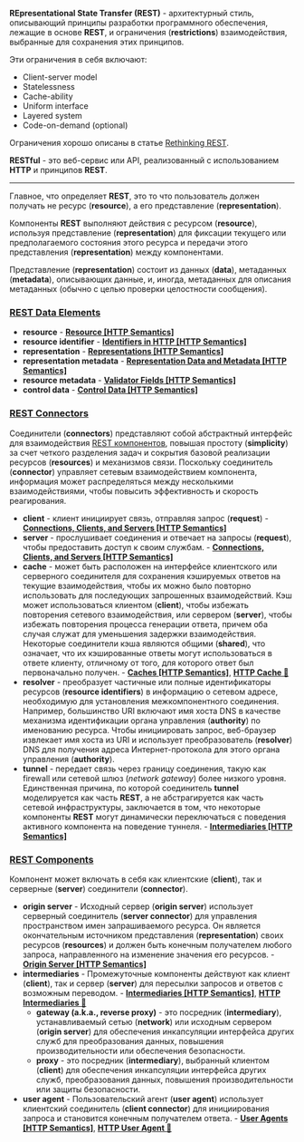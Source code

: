 **REpresentational State Transfer (REST)** - архитектурный стиль, описывающий принципы разработки программного обеспечения, лежащие в основе **REST**, и ограничения (**restrictions**) взаимодействия, выбранные для сохранения этих принципов.

Эти ограничения в себя включают:

- Client-server model
- Statelessness
- Cache-ability
- Uniform interface
- Layered system
- Code-on-demand (optional)

Ограничения хорошо описаны в статье [Rethinking REST](https://kieranpotts.com/rethinking-rest#_the_rest_constraints).

**RESTful** - это веб-сервис или API, реализованный с использованием **HTTP** и принципов **REST**.

___

Главное, что определяет **REST**, это то что пользователь должен получать не ресурс (**resource**), а его представление (**representation**).

Компоненты **REST** выполняют действия с ресурсом (**resource**), используя представление (**representation**) для фиксации текущего или предполагаемого состояния этого ресурса и передачи этого представления (**representation**) между компонентами.

Представление (**representation**) состоит из данных (**data**), метаданных (**metadata**), описывающих данные, и, иногда, метаданных для описания метаданных (обычно с целью проверки целостности сообщения).

### [REST Data Elements](https://ics.uci.edu/~fielding/pubs/dissertation/rest_arch_style.htm#tab_5_1)

- **resource** - [**Resource [HTTP Semantics]**](https://www.rfc-editor.org/rfc/rfc9110#section-3.1)
- **resource identifier** - [**Identifiers in HTTP [HTTP Semantics]**](https://www.rfc-editor.org/rfc/rfc9110#section-4)
- **representation** - [**Representations [HTTP Semantics]**](https://www.rfc-editor.org/rfc/rfc9110#section-3.2)
- **representation metadata** - [**Representation Data and Metadata [HTTP Semantics]**](https://www.rfc-editor.org/rfc/rfc9110#section-8)
- **resource metadata** - [**Validator Fields [HTTP Semantics]**](https://www.rfc-editor.org/rfc/rfc9110#name-validator-fields)
- **control data** - [**Control Data [HTTP Semantics]**](https://www.rfc-editor.org/rfc/rfc9110#message.control.data)

### [REST Connectors](https://ics.uci.edu/~fielding/pubs/dissertation/rest_arch_style.htm#tab_5_2)

Соединители (**connectors**) представляют собой абстрактный интерфейс для взаимодействия [REST компонентов](/#REST%20Components), повышая простоту (**simplicity**) за счет четкого разделения задач и сокрытия базовой реализации ресурсов (**resources**) и механизмов связи. Поскольку соединитель (**connector**) управляет сетевым взаимодействием компонента, информация может распределяться между несколькими взаимодействиями, чтобы повысить эффективность и скорость реагирования.

- **client** - клиент инициирует связь, отправляя запрос (**request**) - [**Connections, Clients, and Servers [HTTP Semantics]**](https://www.rfc-editor.org/rfc/rfc9110#section-3.3)
- **server** - прослушивает соединения и отвечает на запросы (**request**), чтобы предоставить доступ к своим службам.  - [**Connections, Clients, and Servers [HTTP Semantics]**](https://www.rfc-editor.org/rfc/rfc9110#section-3.3)
- **cache** - может быть расположен на интерфейсе клиентского или серверного соединителя для сохранения кэшируемых ответов на текущие взаимодействия, чтобы их можно было повторно использовать для последующих запрошенных взаимодействий. Кэш может использоваться клиентом (**client**), чтобы избежать повторения сетевого взаимодействия, или сервером (**server**), чтобы избежать повторения процесса генерации ответа, причем оба случая служат для уменьшения задержки взаимодействия. Некоторые соединители кэша являются общими (**shared**), что означает, что их кэшированные ответы могут использоваться в ответе клиенту, отличному от того, для которого ответ был первоначально получен. - [**Caches [HTTP Semantics]**](https://www.rfc-editor.org/rfc/rfc9110#section-3.8), [**HTTP Cache 📂**](../../http/topics/cache.md)
- **resolver** - преобразует частичные или полные идентификаторы ресурсов (**resource identifiers**) в информацию о сетевом адресе, необходимую для установления межкомпонентного соединения. Например, большинство URI включают имя хоста DNS в качестве механизма идентификации органа управления (**authority**) по именованию ресурса. Чтобы инициировать запрос, веб-браузер извлекает имя хоста из URI и использует преобразователь (**resolver**) DNS для получения адреса Интернет-протокола для этого органа управления (**authority**).
- **tunnel** - передает связь через границу соединения, такую как firewall или сетевой шлюз (*network gateway*) более низкого уровня. Единственная причина, по которой соединитель **tunnel** моделируется как часть **REST**, а не абстрагируется как часть сетевой инфраструктуры, заключается в том, что некоторые компоненты **REST** могут динамически переключаться с поведения активного компонента на поведение туннеля. - [**Intermediaries [HTTP Semantics]**](https://www.rfc-editor.org/rfc/rfc9110#section-3.7)

### [REST Components](https://ics.uci.edu/~fielding/pubs/dissertation/rest_arch_style.htm#tab_5_3)

Компонент может включать в себя как клиентские (**client**), так и серверные (**server**) соединители (**connector**).

- **origin server** - Исходный сервер (**origin server**) использует серверный соединитель (**server connector**) для управления пространством имен запрашиваемого ресурса. Он является окончательным источником представления (**representation**) своих ресурсов (**resources**) и должен быть конечным получателем любого запроса, направленного на изменение значения его ресурсов. - [**Origin Server [HTTP Semantics]**](https://www.rfc-editor.org/rfc/rfc9110#section-3.6)
- **intermediaries** - Промежуточные компоненты действуют как клиент (**client**), так и сервер (**server**) для пересылки запросов и ответов с возможным переводом. - [**Intermediaries [HTTP Semantics]**](https://www.rfc-editor.org/rfc/rfc9110#section-3.7), [**HTTP Intermediaries 📂**](../../http/topics/intermediaries.md)
  - **gateway (a.k.a., reverse proxy)** -  это посредник (**intermediary**), устанавливаемый сетью (**network**) или исходным сервером (**origin server**) для обеспечения инкапсуляции интерфейса других служб для преобразования данных, повышения производительности или обеспечения безопасности.
  - **proxy** - это посредник (**intermediary**), выбранный клиентом (**client**) для обеспечения инкапсуляции интерфейса других служб, преобразования данных, повышения производительности или защиты безопасности.
- **user agent** - Пользовательский агент (**user agent**) использует клиентский соединитель (**client connector**) для инициирования запроса и становится конечным получателем ответа. - [**User Agents [HTTP Semantics]**](https://www.rfc-editor.org/rfc/rfc9110#section-3.5), [**HTTP User Agent 📂**](../../http/topics/user-agent.md)
